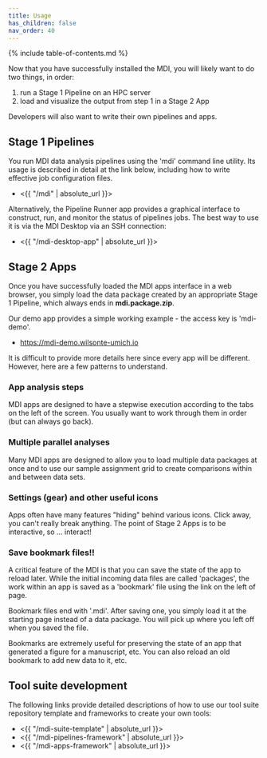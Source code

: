 ```yaml
---
title: Usage
has_children: false
nav_order: 40
---
```


{% include table-of-contents.md %}

Now that you have successfully installed the MDI, 
you will likely want to do two things, in order:

1. run a Stage 1 Pipeline on an HPC server
2. load and visualize the output from step 1 in a Stage 2 App

Developers will also want to write their own pipelines and apps.

## Stage 1 Pipelines

You run MDI data analysis pipelines using the 'mdi' 
command line utility. Its usage is described in detail
at the link below, including how to write effective
job configuration files. 

- <{{ "/mdi" | absolute_url }}>

Alternatively, the Pipeline Runner app provides a graphical interface 
to construct, run, and monitor the status of pipelines jobs. 
The best way to use it is via the MDI Desktop via an SSH connection:

- <{{ "/mdi-desktop-app" | absolute_url }}>

## Stage 2 Apps

Once you have successfully loaded the MDI apps interface
in a web browser, you simply load the data
package created by an appropriate Stage 1 Pipeline, which 
always ends in **mdi.package.zip**. 

Our demo app provides a simple working example - the
access key is 'mdi-demo'.

- <https://mdi-demo.wilsonte-umich.io>

It is difficult to provide more details here
since every app will be different.  However, here are a few
patterns to understand.

### App analysis steps

MDI apps are designed to have a stepwise execution according
to the tabs on the left of the screen. You usually want
to work through them in order (but can always go back).

### Multiple parallel analyses

Many MDI apps are designed to allow you to load multiple data
packages at once and to use our sample assignment grid 
to create comparisons within and between data sets. 

### Settings (gear) and other useful icons

Apps often have many features "hiding" behind various icons.
Click away, you can't really break anything. The point of Stage 2 Apps
is to be interactive, so ... interact!

### Save bookmark files!!

A critical feature of the MDI is that you can save the state
of the app to reload later.  While the initial incoming 
data files are called 'packages', the work within an app
is saved as a 'bookmark' file using the link on the left of page.

Bookmark files end with '.mdi'. After saving one, you simply load it
at the starting page instead of a data package. You will pick up
where you left off when you saved the file.

Bookmarks are extremely useful for preserving the state of
an app that generated a figure for a manuscript, etc. You
can also reload an old bookmark to add new data to it, etc.

## Tool suite development

The following links provide detailed descriptions of how
to use our tool suite repository template 
and frameworks to create your own tools:

- <{{ "/mdi-suite-template" | absolute_url  }}>
- <{{ "/mdi-pipelines-framework" | absolute_url  }}>
- <{{ "/mdi-apps-framework" | absolute_url  }}>
